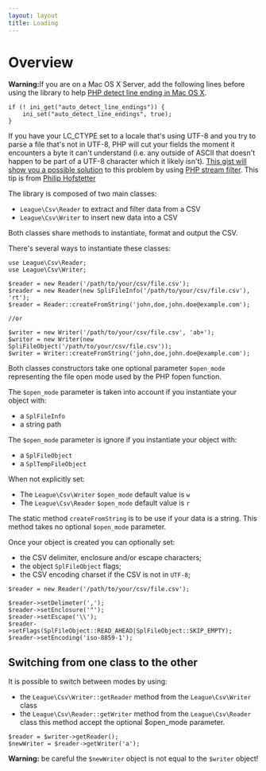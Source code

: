 ```yaml
---
layout: layout
title: Loading
---
```


# Overview


<div class="message-warning"><strong>Warning:</strong>If you are on a Mac OS X Server, add the following lines before using the library to help <a href="http://php.net/manual/en/function.fgetcsv.php#refsect1-function.fgetcsv-returnvalues">PHP detect line ending in Mac OS X</a>.
<pre><code class="language-php">if (! ini_get(&quot;auto_detect_line_endings&quot;)) {
    ini_set(&quot;auto_detect_line_endings&quot;, true);
}
</code></pre>
</div>

<p class="message-info">If you have your LC_CTYPE set to a locale that's using UTF-8 and you try to parse a file that's not in UTF-8, PHP will cut your fields the moment it encounters a byte it can't understand (i.e. any outside of ASCII that doesn't happen to be part of a UTF-8 character which it likely isn't). <a href="https://gist.github.com/pilif/9137146">This gist will show you a possible solution</a> to this problem by using <a href="http://www.php.net/manual/en/stream.filters.php">PHP stream filter</a>. This tip is from <a href="https://github.com/pilif">Philip Hofstetter</a></p>

The library is composed of two main classes:

* `League\Csv\Reader` to extract and filter data from a CSV
* `League\Csv\Writer` to insert new data into a CSV

Both classes share methods to instantiate, format and output the CSV.

There's several ways to instantiate these classes:

~~~.language-php
use League\Csv\Reader;
use League\Csv\Writer;

$reader = new Reader('/path/to/your/csv/file.csv');
$reader = new Reader(new SpliFileInfo('/path/to/your/csv/file.csv'), 'rt');
$reader = Reader::createFromString('john,doe,john.doe@example.com');

//or 

$writer = new Writer('/path/to/your/csv/file.csv', 'ab+');
$writer = new Writer(new SpliFileObject('/path/to/your/csv/file.csv'));
$writer = Writer::createFromString('john,doe,john.doe@example.com');
~~~

Both classes constructors take one optional parameter `$open_mode` representing
the file open mode used by the PHP fopen function.

The `$open_mode` parameter is taken into account if you instantiate your object with:

* a `SplFileInfo`
* a string path

The `$open_mode` parameter is ignore if you instantiate your object with:

* a `SplFileObject`
* a `SplTempFileObject`

When not explicitly set:

* The `League\Csv\Writer` `$open_mode` default value is `w`
* The `League\Csv\Reader` `$open_mode` default value is `r`

The static method `createFromString` is to be use if your data is a string. This
method takes no optional `$open_mode` parameter.

Once your object is created you can optionally set:

* the CSV delimiter, enclosure and/or escape characters;
* the object `SplFileObject` flags;
* the CSV encoding charset if the CSV is not in `UTF-8`;

~~~.language-php
$reader = new Reader('/path/to/your/csv/file.csv');

$reader->setDelimeter(',');
$reader->setEnclosure('"');
$reader->setEscape('\\');
$reader->setFlags(SplFileObject::READ_AHEAD|SplFileObject::SKIP_EMPTY);
$reader->setEncoding('iso-8859-1');
~~~

## Switching from one class to the other

It is possible to switch between modes by using:

* the `League\Csv\Writer::getReader` method from the `League\Csv\Writer` class
* the `League\Csv\Reader::getWriter` method from the `League\Csv\Reader` class this method accept the optional $open_mode parameter.

~~~.language-php
$reader = $writer->getReader();
$newWriter = $reader->getWriter('a'); 
~~~

<div class="message-warning"><strong>Warning:</strong> be careful the <code>$newWriter</code>
object is not equal to the <code>$writer</code> object!</div>
